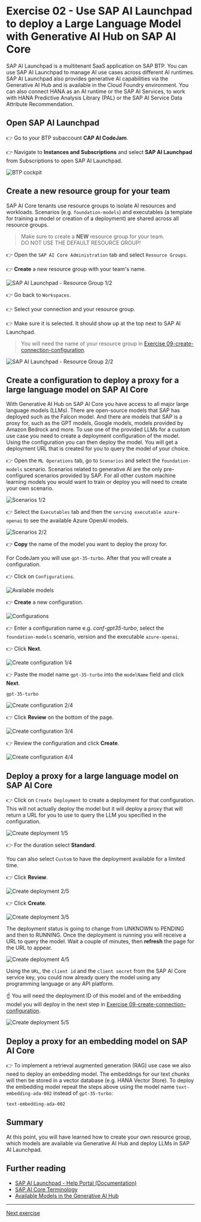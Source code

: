# Exercise 02 - Use SAP AI Launchpad to deploy a Large Language Model with Generative AI Hub on SAP AI Core

SAP AI Launchpad is a multitenant SaaS application on SAP BTP. You can use SAP AI Launchpad to manage AI use cases across different AI runtimes. SAP AI Launchpad also provides generative AI
capabilities via the Generative AI Hub and is available in the Cloud Foundry environment. You can also connect HANA as an AI runtime or the SAP AI Services, to work with HANA Predictive Analysis Library (PAL) or the SAP AI Service Data Attribute Recommendation.

## Open SAP AI Launchpad
👉 Go to your BTP subaccount **CAP AI CodeJam**. 

👉 Navigate to **Instances and Subscriptions** and select **SAP AI Launchpad** from Subscriptions to open SAP AI Launchpad.

![BTP cockpit](assets/BTP_cockpit.png)

## Create a new resource group for your team
SAP AI Core tenants use resource groups to isolate AI resources and workloads. Scenarios (e.g. `foundation-models`)
and executables (a template for training a model or creation of a deployment) are shared across all resource groups.

> Make sure to create a **NEW** resource group for your team.</br> DO NOT USE THE DEFAULT RESOURCE GROUP! 

👉 Open the `SAP AI Core Administration` tab and select `Resource Groups`. 

👉 **Create** a new resource group with your team's name.

![SAP AI Launchpad - Resource Group 1/2](assets/resource_group.png)

👉 Go back to `Workspaces`.

👉 Select your connection and your resource group.

👉 Make sure it is selected. It should show up at the top next to SAP AI Launchpad.

> You will need the name of your resource group in [Exercise 09-create-connection-configuration](../09-create-connection-configuration/README.md).

![SAP AI Launchpad - Resource Group 2/2](assets/resource_group_2.png)

## Create a configuration to deploy a proxy for a large language model on SAP AI Core
With Generative AI Hub on SAP AI Core you have access to all major large language models (LLMs). There are open-source models that SAP has deployed such as the Falcon model. And there are models that SAP is a proxy for, such as the GPT models, Google models, models provided by Amazon Bedrock and more. To use one of the provided LLMs for a custom use case you need to create a deployment configuration of the model. Using the configuration you can then deploy the model. You will get a deployment URL that is created for you to query the model of your choice.

👉 Open the `ML Operations` tab, go to `Scenarios` and select the `foundation-models` scenario. Scenarios related to generative AI are the only pre-configured scenarios provided by SAP. For all other custom machine learning models you would want to train or deploy you will need to create your own scenario.

![Scenarios 1/2](assets/scenarios.png)

👉 Select the `Executables` tab and then the `serving executable azure-openai` to see the available Azure OpenAI models.

![Scenarios 2/2](assets/scenarios_2.png)

👉 **Copy** the name of the model you want to deploy the proxy for. 

For CodeJam you will use `gpt-35-turbo`.
After that you will create a configuration.

👉 Click on `Configurations`.

![Available models](assets/scenarios_3.png)

👉 **Create** a new configuration.

![Configurations](assets/configurations.png)

👉 Enter a configuration name e.g. *conf-gpt35-turbo*, select the `foundation-models` scenario, version and the executable `azure-openai`. 

👉 Click **Next**.

![Create configuration 1/4](assets/configurations_2.png)

👉 Paste the model name `gpt-35-turbo` into the `modelName` field and click **Next**.

```
gpt-35-turbo
```

![Create configuration 2/4](assets/configurations_3.png)

👉 Click **Review** on the bottom of the page.

![Create configuration 3/4](assets/configurations_4.png)

👉 Review the configuration and click **Create**.

![Create configuration 4/4](assets/configurations_5.png)

## Deploy a proxy for a large language model on SAP AI Core

👉 Click on `Create Deployment` to create a deployment for that configuration. This will not actually deploy the model but it will deploy a proxy that will return a URL for you to use to query the LLM you specified in the configuration.

![Create deployment 1/5](assets/deployments.png)

👉 For the duration select **Standard**. 

You can also select `Custom` to have the deployment available for a limited time. 

👉 Click **Review**.

![Create deployment 2/5](assets/deployments_2.png)

👉 Click **Create**.

![Create deployment 3/5](assets/deployments_3.png)

The deployment status is going to change from UNKNOWN to PENDING and then to RUNNING. Once the deployment is running you will receive a URL to query the model. Wait a couple of minutes, then **refresh** the page for the URL to appear. 

![Create deployment 4/5](assets/deployments_4.png)

Using the `URL`, the `client id` and the `client secret` from the SAP AI Core service key, you could now already query the model using any programming language or any API platform.

☝️ You will need the deployment ID of this model and of the embedding model you will deploy in the next step in [Exercise 09-create-connection-configuration](../09-create-connection-configuration/README.md).

![Create deployment 5/5](assets/deployments_5.png)

## Deploy a proxy for an embedding model on SAP AI Core
👉 To implement a retrieval augmented generation (RAG) use case we also need to deploy an embedding model. The embeddings for our text chunks will then be stored in a vector database (e.g. HANA Vector Store). To deploy the embedding model repeat the steps above using the model name `text-embedding-ada-002` instead of `gpt-35-turbo`: 
```
text-embedding-ada-002
```
## Summary

At this point, you will have learned how to create your own resource group, which models are available via Generative AI Hub and deploy LLMs in SAP AI Launchpad.

## Further reading

* [SAP AI Launchpad - Help Portal (Documentation)](https://help.sap.com/docs/ai-launchpad/sap-ai-launchpad/what-is-sap-ai-launchpad)
* [SAP AI Core Terminology](https://help.sap.com/docs/sap-ai-core/sap-ai-core-service-guide/terminology)
* [Available Models in the Generative AI Hub](https://help.sap.com/docs/sap-ai-core/sap-ai-core-service-guide/models-and-scenarios-in-generative-ai-hub)

---

[Next exercise](../03-explore-genai-hub/README.md)
